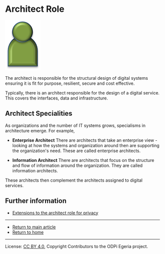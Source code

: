 <!-- SPDX-License-Identifier: CC-BY-4.0 -->
<!-- Copyright Contributors to the ODPi Egeria project. -->

# Architect Role

![Icon](architect-role.png)

The architect is responsible for the structural design of digital systems
ensuring it is fit for purpose, resilient, secure and cost effective.

Typically, there is an architect responsible for the design of a digital
service.  This covers the interfaces, data and infrastructure.

## Architect Specialities

As organizations and the number of IT systems grows, specialisms in architecture
emerge.  For example,

* **Enterprise Architect**
There are architects that take an enterprise view - looking at how the
systems and organization around then are supporting the organization's need.
These are called enterprise architects.

* **Information Architect**
There are architects that focus on the structure and flow of information
around the organization.  They are called information architects.

These architects then complement the architects assigned to digital services.

## Further information

* [Extensions to the architect role for privacy](../../data-privacy-pack/role-extensions-for-privacy.md)

----
* [Return to main article](.)
* [Return to home](..)

----
License: [CC BY 4.0](https://creativecommons.org/licenses/by/4.0/),
Copyright Contributors to the ODPi Egeria project.